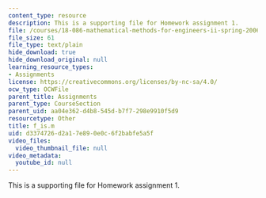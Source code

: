 ```yaml
---
content_type: resource
description: This is a supporting file for Homework assignment 1.
file: /courses/18-086-mathematical-methods-for-engineers-ii-spring-2006/d3374726d2a17e890e0c6f2babfe5a5f_f_is.m
file_size: 61
file_type: text/plain
hide_download: true
hide_download_original: null
learning_resource_types:
- Assignments
license: https://creativecommons.org/licenses/by-nc-sa/4.0/
ocw_type: OCWFile
parent_title: Assignments
parent_type: CourseSection
parent_uid: aa04e362-d4b8-545d-b7f7-298e9910f5d9
resourcetype: Other
title: f_is.m
uid: d3374726-d2a1-7e89-0e0c-6f2babfe5a5f
video_files:
  video_thumbnail_file: null
video_metadata:
  youtube_id: null
---
```

This is a supporting file for Homework assignment 1.